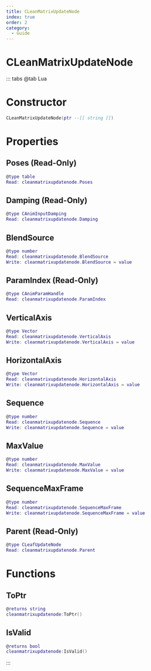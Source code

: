 ```yaml
---
title: CLeanMatrixUpdateNode
index: true
order: 2
category:
  - Guide
---
```


# CLeanMatrixUpdateNode

::: tabs
@tab Lua
# Constructor
```lua
CLeanMatrixUpdateNode(ptr --[[ string ]])
```
# Properties
## Poses (Read-Only)
```lua
@type table
Read: cleanmatrixupdatenode.Poses
```
## Damping (Read-Only)
```lua
@type CAnimInputDamping
Read: cleanmatrixupdatenode.Damping
```
## BlendSource 
```lua
@type number
Read: cleanmatrixupdatenode.BlendSource
Write: cleanmatrixupdatenode.BlendSource = value
```
## ParamIndex (Read-Only)
```lua
@type CAnimParamHandle
Read: cleanmatrixupdatenode.ParamIndex
```
## VerticalAxis 
```lua
@type Vector
Read: cleanmatrixupdatenode.VerticalAxis
Write: cleanmatrixupdatenode.VerticalAxis = value
```
## HorizontalAxis 
```lua
@type Vector
Read: cleanmatrixupdatenode.HorizontalAxis
Write: cleanmatrixupdatenode.HorizontalAxis = value
```
## Sequence 
```lua
@type number
Read: cleanmatrixupdatenode.Sequence
Write: cleanmatrixupdatenode.Sequence = value
```
## MaxValue 
```lua
@type number
Read: cleanmatrixupdatenode.MaxValue
Write: cleanmatrixupdatenode.MaxValue = value
```
## SequenceMaxFrame 
```lua
@type number
Read: cleanmatrixupdatenode.SequenceMaxFrame
Write: cleanmatrixupdatenode.SequenceMaxFrame = value
```
## Parent (Read-Only)
```lua
@type CLeafUpdateNode
Read: cleanmatrixupdatenode.Parent
```
# Functions
## ToPtr
```lua
@returns string
cleanmatrixupdatenode:ToPtr()
```
## IsValid
```lua
@returns bool
cleanmatrixupdatenode:IsValid()
```

:::